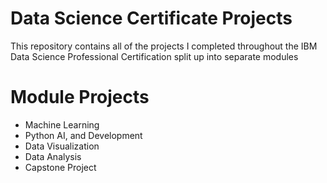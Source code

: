 # Data Science Certificate Projects
This repository contains all of the projects I completed throughout the IBM Data Science Professional Certification split up into separate modules

# Module Projects
- Machine Learning
- Python AI, and Development
- Data Visualization
- Data Analysis
- Capstone Project
